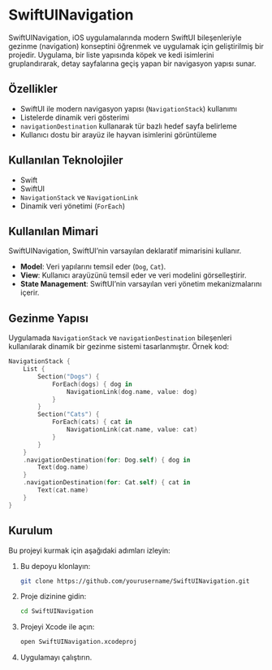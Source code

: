 # **SwiftUINavigation**

SwiftUINavigation, iOS uygulamalarında modern SwiftUI bileşenleriyle gezinme (navigation) konseptini öğrenmek ve uygulamak için geliştirilmiş bir projedir. Uygulama, bir liste yapısında köpek ve kedi isimlerini gruplandırarak, detay sayfalarına geçiş yapan bir navigasyon yapısı sunar.

## **Özellikler**
- SwiftUI ile modern navigasyon yapısı (`NavigationStack`) kullanımı
- Listelerde dinamik veri gösterimi
- `navigationDestination` kullanarak tür bazlı hedef sayfa belirleme
- Kullanıcı dostu bir arayüz ile hayvan isimlerini görüntüleme

## **Kullanılan Teknolojiler**
- Swift
- SwiftUI
- `NavigationStack` ve `NavigationLink`
- Dinamik veri yönetimi (`ForEach`)

## **Kullanılan Mimari**
SwiftUINavigation, SwiftUI’nin varsayılan deklaratif mimarisini kullanır. 

- **Model**: Veri yapılarını temsil eder (`Dog`, `Cat`).
- **View**: Kullanıcı arayüzünü temsil eder ve veri modelini görselleştirir.
- **State Management**: SwiftUI’nin varsayılan veri yönetim mekanizmalarını içerir.

## **Gezinme Yapısı**
Uygulamada `NavigationStack` ve `navigationDestination` bileşenleri kullanılarak dinamik bir gezinme sistemi tasarlanmıştır. Örnek kod:

```swift
NavigationStack {
    List {
        Section("Dogs") {
            ForEach(dogs) { dog in
                NavigationLink(dog.name, value: dog)
            }
        }
        Section("Cats") {
            ForEach(cats) { cat in
                NavigationLink(cat.name, value: cat)
            }
        }
    }
    .navigationDestination(for: Dog.self) { dog in
        Text(dog.name)
    }
    .navigationDestination(for: Cat.self) { cat in
        Text(cat.name)
    }
}
```

## **Kurulum**
Bu projeyi kurmak için aşağıdaki adımları izleyin:

1. Bu depoyu klonlayın:
   ```bash
   git clone https://github.com/yourusername/SwiftUINavigation.git
   ```
2. Proje dizinine gidin:
   ```bash
   cd SwiftUINavigation
   ```
3. Projeyi Xcode ile açın:
   ```bash
   open SwiftUINavigation.xcodeproj
   ```
4. Uygulamayı çalıştırın.

